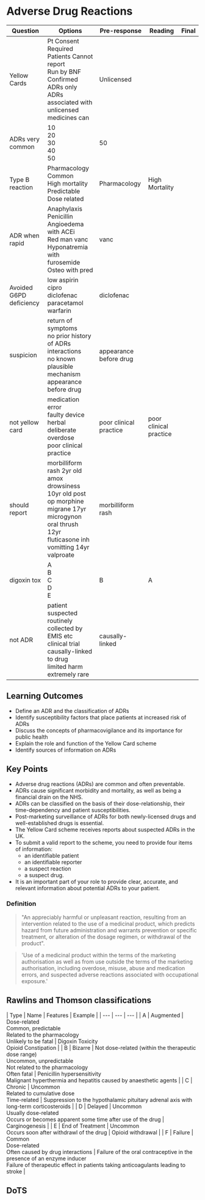 # Adverse Drug Reactions

| Question | Options | Pre-response | Reading | Final |
| --- | --- | --- | --- | --- |
| Yellow Cards | Pt Consent Required<br>Patients Cannot report<br>Run by BNF<br>Confirmed ADRs only<br>ADRs associated with unlicensed medicines can<br> | Unlicensed | | |
| ADRs very common | 10<br>20<br>30<br>40<br>50<br> | 50 | | |
| Type B reaction | Pharmacology<br>Common<br>High mortality<br>Predictable<br>Dose related | Pharmacology | High Mortality | |
| ADR when rapid | Anaphylaxis Penicillin<br>Angioedema with ACEi<br>Red man vanc<br>Hyponatremia with furosemide<br>Osteo with pred | vanc | | |
| Avoided G6PD deficiency | low aspirin<br>cipro<br>diclofenac<br>paracetamol<br>warfarin | diclofenac | |
| suspicion | return of symptoms<br>no prior history of ADRs<br>interactions<br>no known plausible mechanism<br>appearance before drug | appearance before drug | | |
| not yellow card | medication error<br>faulty device<br>herbal<br>deliberate overdose<br>poor clinical practice | poor clinical practice | poor clinical practice | |
| should report | morbilliform rash 2yr old amox<br>drowsiness 10yr old post op morphine<br>migrane 17yr microgynon<br>oral thrush 12yr fluticasone inh<br>vomitting 14yr valproate | morbilliform rash | | |
| digoxin tox | A<br>B<br>C<br>D<br>E | B | A | |
| not ADR | patient suspected<br>routinely collected by EMIS etc<br>clinical trial causally-linked to drug<br>limited harm<br>extremely rare | causally-linked | | |

## Learning Outcomes

- Define an ADR and the classification of ADRs
- Identify susceptibility factors that place patients at increased risk of ADRs
- Discuss the concepts of pharmacovigilance and its importance for public health
- Explain the role and function of the Yellow Card scheme
- Identify sources of information on ADRs

## Key Points

- Adverse drug reactions (ADRs) are common and often preventable.
- ADRs cause significant morbidity and mortality, as well as being a financial drain on the NHS.
- ADRs can be classified on the basis of their dose-relationship, their time-dependency and patient susceptibilities.
- Post-marketing surveillance of ADRs for both newly-licensed drugs and well-established drugs is essential.
- The Yellow Card scheme receives reports about  suspected ADRs in the UK.
- To submit a valid report to the scheme, you need to provide four items of information: 
  - an identifiable patient
  - an identifiable reporter
  - a suspect reaction
  - a suspect drug.
- It is an important part of your role to provide clear, accurate, and relevant information about potential ADRs to your patient.

### Definition

> "An appreciably harmful or unpleasant reaction, resulting from an intervention related to the use of a medicinal product, which predicts hazard from future administration and warrants prevention or specific treatment, or alteration of the dosage regimen, or withdrawal of the product".

> 'Use of a medicinal product within the terms of the marketing authorisation as well as from use outside the terms of the marketing authorisation, including overdose, misuse, abuse and medication errors, and suspected adverse reactions associated with occupational exposure.'

## Rawlins and Thomson classifications

| Type | Name | Features | Example |
| --- | --- | --- |
| A | Augmented | Dose-related<br>Common, predictable<br>Related to the pharmacology<br>Unlikely to be fatal | Digoxin Toxicity<br>Opioid Constipation |
| B | Bizarre | Not dose-related (within the therapeutic dose range)<br>Uncommon, unpredictable<br>Not related to the pharmacology<br>Often fatal | Penicillin hypersensitivity<br>Malignant hyperthermia and hepatitis caused by anaesthetic agents |
| C | Chronic | Uncommon<br>Related to cumulative dose<br>Time-related | Suppression to the hypothalamic pituitary adrenal axis with long-term corticosteroids |
| D | Delayed | Uncommon<br>Usually dose-related<br>Occurs or becomes apparent some time after use of the drug | Carginogenesis |
| E | End of Treatment | Uncommon<br>Occurs soon after withdrawl of the drug | Opioid withdrawal |
| F | Failure | Common<br>Dose-related<br>Often caused by drug interactions | Failure of the oral contraceptive in the presence of an enzyme inducer<br>Failure of therapeutic effect in patients taking anticoagulants leading to stroke |

## DoTS